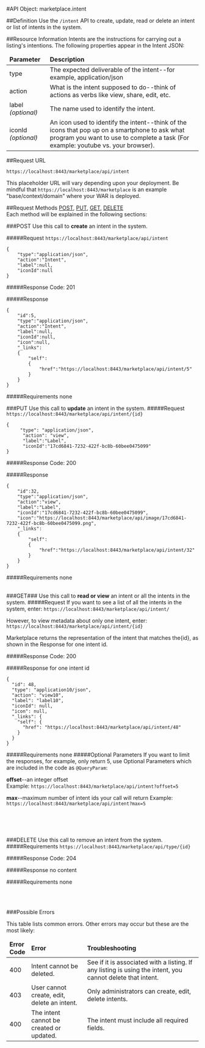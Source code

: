#API Object: marketplace.intent

##Definition 
Use the `/intent` API to create, update, read or delete an intent or list of intents in the system. 

##Resource Information
Intents are the instructions for carrying out a listing's intentions. The following properties appear in the Intent JSON:

<table style="width:100%">
    <thead>
        <tr>
            <td><b>Parameter</b></td>
            <td><b>Description</b></td
        </tr>
    </thead>
    <tbody>
        <tr>
            <td>type</td>
            <td>The expected deliverable of the intent--for example, application/json</td> 
        </tr>
        <tr>
            <td>action</td>
            <td>What is the intent supposed to do--think of actions as verbs like view, share, edit, etc.</td> 
        </tr>
        <tr>
            <td>label <i>(optional)</i></td>
            <td>The name used to identify the intent.</td> 
        </tr>
        <tr>
            <td>iconId <i>(optional)</i></td>
            <td>An icon used to identify the intent--think of the icons that pop up on a smartphone to ask what program you want to use to complete a task (For example: youtube vs. your browser).</td> 
        </tr>
    </tbody>
</table>
 
##Request URL

`https://localhost:8443/marketplace/api/intent`

This placeholder URL will vary depending upon your deployment. Be mindful that `https://localhost:8443/marketplace` is an example "base/context/domain" where your WAR is deployed.  

##Request Methods
[POST](https://github.com/ozone-development/ozp-rest/blob/master/OZP_intentAPI.md#POST),
[PUT](https://github.com/ozone-development/ozp-rest/blob/master/OZP_intentAPI.md#PUT), 
[GET](https://github.com/ozone-development/ozp-rest/blob/master/OZP_intentAPI.md#GET), 
[DELETE](https://github.com/ozone-development/ozp-rest/blob/master/OZP_intentAPI.md#DELETE)
<br>
Each method will be explained in the following sections:

###<a name=POST>POST</a>
Use this call to **create** an intent in the system.

#####Request
`https://localhost:8443/marketplace/api/intent`

    {  
        "type":"application/json",
        "action":"Intent",
        "label":null,
        "iconId":null
    }

#####Response Code:
201

#####Response

    {
        "id":5,
        "type":"application/json",
        "action":"Intent",
        "label":null,
        "iconId":null,
        "icon":null,
        "_links":
        {
            "self":
            {
                "href":"https://localhost:8443/marketplace/api/intent/5"
            }
        }
    }

#####Requirements
none
<br>


###<a name=PUT>PUT</a>
Use this call to **update** an intent in the system.
#####Request
`https://localhost:8443/marketplace/api/intent/{id}`

    {
         "type": "application/json",
          "action": "view",
          "label":"Label",
          "iconId":"17cd6841-7232-422f-bc8b-60bee0475099"
    }


#####Response Code:
200

#####Response
    
    {
        "id":32,
        "type":"application/json",
        "action":"view",
        "label":"Label",
        "iconId":"17cd6841-7232-422f-bc8b-60bee0475099",
        "icon":"https://localhost:8443/marketplace/api/image/17cd6841-7232-422f-bc8b-60bee0475099.png",
        "_links":
        {
            "self":
            {
                "href":"https://localhost:8443/marketplace/api/intent/32"
            }
        }
    }

#####Requirements
none
<br>
<br>


###<a name=GET>GET</a>###
Use this call to **read or view** an intent or all the intents in the system.
#####Request
If you want to see a list of all the intents in the system, enter:
`https://localhost:8443/marketplace/api/intent/`

However, to view metadata about only one intent, enter:
`https://localhost:8443/marketplace/api/intent/{id}`
 
Marketplace returns the representation of the intent that matches the{id}, as shown in the Response for one intent id. 

#####Response Code:
200

#####Response for one intent id

    {
      "id": 48,
      "type": "application10/json",
      "action": "view10",
      "label": "label10",
      "iconId": null,
      "icon": null,
      "_links": {
        "self": {
          "href": "https://localhost:8443/marketplace/api/intent/48"
        }
      }
    }

#####Requirements
none
#####Optional Parameters
If you want to limit the responses, for example, only return 5, use Optional Parameters which are included in the code as `@QueryParam`:

**offset**--an integer offset <br>
Example: `https://localhost:8443/marketplace/api/intent?offset=5`

**max**--maximum number of intent ids your call will return
Example: `https://localhost:8443/marketplace/api/intent?max=5`

<br>
<br>
<br>

###<a name=DELETE>DELETE</a>
Use this call to remove an intent from the system.
#####Requirements
`https://localhost:8443/marketplace/api/type/{id}`

#####Response Code:
204

#####Response
no content<br>    
       
#####Requirements
none

<br>
<br>




###Possible Errors

This table lists common errors. Other errors may occur but these are the most likely:
<table style="width:100%">
    <thead>
        <tr>    
            <td><b>Error <br> Code</b></td>
            <td><b>Error</b></td>
            <td><b>Troubleshooting</b></td>
        </tr>
    </thead>
    <tbody>
        <tr>
            <td>400
            <td>Intent cannot be deleted.
            <td>See if it is associated with a listing. If any listing is using the intent, you cannot delete that intent.</td> 
        </tr>
        <tr>
            <td>403
            <td>User cannot create, edit, delete an intent.
            <td>Only administrators can create, edit, delete intents.</td> 
        </tr>  
        <tr>
            <td>400
            <td>The intent cannot be created or updated.
            <td>The intent must include all required fields.</td> 
        </tr>
    </tbody>
</table> 



